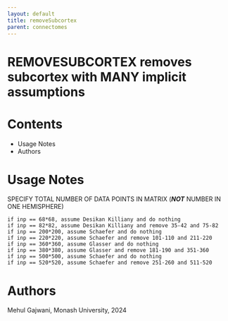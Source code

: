 ```yaml
---
layout: default
title: removeSubcortex
parent: connectomes
---
```



# REMOVESUBCORTEX removes subcortex with MANY implicit assumptions
    
    
# Contents
   - Usage Notes
   - Authors
   
# Usage Notes

SPECIFY TOTAL NUMBER OF DATA POINTS IN MATRIX (***NOT*** NUMBER IN ONE HEMISPHERE)
   

```plaintext
if inp == 68*68, assume Desikan Killiany and do nothing
if inp == 82*82, assume Desikan Killiany and remove 35-42 and 75-82
if inp == 200*200, assume Schaefer and do nothing
if inp == 220*220, assume Schaefer and remove 101-110 and 211-220
if inp == 360*360, assume Glasser and do nothing
if inp == 380*380, assume Glasser and remove 181-190 and 351-360
if inp == 500*500, assume Schaefer and do nothing
if inp == 520*520, assume Schaefer and remove 251-260 and 511-520
```

# Authors

Mehul Gajwani, Monash University, 2024
   

